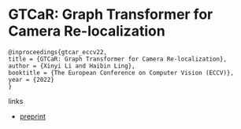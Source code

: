 # GTCaR: Graph Transformer for Camera Re-localization

```
@inproceedings{gtcar_eccv22,
title = {GTCaR: Graph Transformer for Camera Re-localization},
author = {Xinyi Li and Haibin Ling},
booktitle = {The European Conference on Computer Vision (ECCV)},
year = {2022}
}
```

links
- [preprint](https://www3.cs.stonybrook.edu/~hling/publication/GTCaR22.pdf)